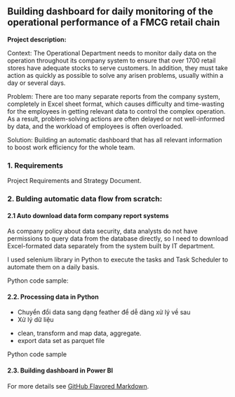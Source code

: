 ## Building dashboard for daily monitoring of the operational performance of a FMCG retail chain

**Project description:** 

Context: The Operational Department needs to monitor daily data on the operation throughout its company system to ensure that over 1700 retail stores have adequate stocks to serve customers. In addition, they must take action as quickly as possible to solve any arisen problems, usually within a day or several days.

Problem: There are too many separate reports from the company system, completely in Excel sheet format, which causes difficulty and time-wasting for the employees in getting relevant data to control the complex operation. As a result, problem-solving actions are often delayed or not well-informed by data, and the workload of employees is often overloaded.

Solution: Building an automatic dashboard that has all relevant information to boost work efficiency for the whole team.


### 1. Requirements

Project Requirements and Strategy Document.


### 2. Bulding automatic data flow from scratch:

#### 2.1 Auto download data form company report systems

As company policy about data security, data analysts do not have permissions to query data from the database directly, so I need to download Excel-formated data separately from the system built by IT department.

I used selenium library in Python to execute the tasks and Task Scheduler to automate them on a daily basis.

Python code sample:

#### 2.2. Processing data in Python

- Chuyển đổi data sang dạng feather để dễ dàng xử lý về sau
- Xử lý dữ liệu
+ clean, transform and map data, aggregate.
+ export data set as parquet file

Python code sample

#### 2.3. Building dashboard in Power BI



For more details see [GitHub Flavored Markdown](https://guides.github.com/features/mastering-markdown/).
